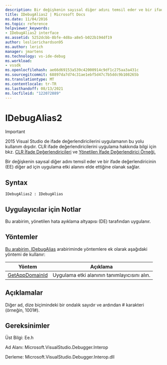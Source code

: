 ```yaml
---
description: Bir değişkenin sayısal diğer adını temsil eder ve bir ifade değerlendiricinin (EE) diğer ad için uygulama etki alanını elde ettiğine olanak sağlar.
title: IDebugAlias2 | Microsoft Docs
ms.date: 11/04/2016
ms.topic: reference
helpviewer_keywords:
- IDebugAlias2 interface
ms.assetid: 5252dcbb-8bfe-4d8a-a8e5-b022b194df19
author: leslierichardson95
ms.author: lerich
manager: jmartens
ms.technology: vs-ide-debug
ms.workload:
- vssdk
ms.openlocfilehash: ae66d69153a539c42000914c9df1c275aa3a431c
ms.sourcegitcommit: 68897da7d74c31ae1ebf5d47c7b5ddc9b108265b
ms.translationtype: MT
ms.contentlocale: tr-TR
ms.lasthandoff: 08/13/2021
ms.locfileid: "122072889"
---
```

# <a name="idebugalias2"></a>IDebugAlias2
> [!IMPORTANT]
> 2015 Visual Studio de ifade değerlendiricilerini uygulamanın bu yolu kullanım dışıdır. CLR ifade değerlendiricilerini uygulama hakkında bilgi için bkz. [CLR İfade Değerlendiricileri](https://github.com/Microsoft/ConcordExtensibilitySamples/wiki/CLR-Expression-Evaluators) ve [Yönetilen İfade Değerlendirici Örneği.](https://github.com/Microsoft/ConcordExtensibilitySamples/wiki/Managed-Expression-Evaluator-Sample)

 Bir değişkenin sayısal diğer adını temsil eder ve bir ifade değerlendiricinin (EE) diğer ad için uygulama etki alanını elde ettiğine olanak sağlar.

## <a name="syntax"></a>Syntax

```
IDebugAlias2 : IDebugAlias
```

## <a name="notes-for-implementers"></a>Uygulayıcılar için Notlar
 Bu arabirim, yönetilen hata ayıklama altyapısı (DE) tarafından uygulanır.

## <a name="methods"></a>Yöntemler
 [Bu arabirim, IDebugAlias](../../../extensibility/debugger/reference/idebugalias.md) arabiriminde yöntemlere ek olarak aşağıdaki yöntemi de kullanır:

|Yöntem|Açıklama|
|------------|-----------------|
|[GetAppDomainId](../../../extensibility/debugger/reference/idebugalias2-getappdomainid.md)|Uygulama etki alanının tanımlayıcısını alın.|

## <a name="remarks"></a>Açıklamalar
 Diğer ad, dize biçimindeki bir ondalık sayıdır ve ardından # karakteri (örneğin, 1001#).

## <a name="requirements"></a>Gereksinimler
 Üst Bilgi: Ee.h

 Ad Alanı: Microsoft.VisualStudio.Debugger.Interop

 Derleme: Microsoft.VisualStudio.Debugger.Interop.dll
